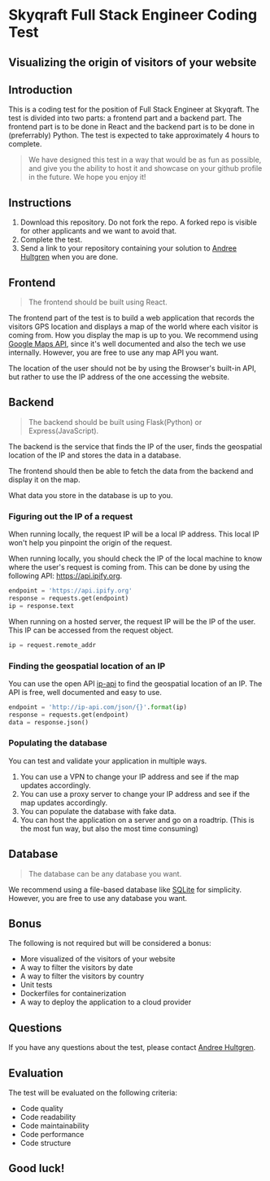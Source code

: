 # Skyqraft Full Stack Engineer Coding Test

## Visualizing the origin of visitors of your website

## Introduction

This is a coding test for the position of Full Stack Engineer at Skyqraft. The test is divided into two parts: a frontend part and a backend part. The frontend part is to be done in React and the backend part is to be done in (preferrably) Python. The test is expected to take approximately 4 hours to complete.

> We have designed this test in a way that would be as fun as possible, and give you the ability to host it and showcase on your github profile in the future. We hope you enjoy it!

## Instructions

1. Download this repository. Do not fork the repo. A forked repo is visible for other applicants and we want to avoid that.
2. Complete the test.
3. Send a link to your repository containing your solution to [Andree Hultgren](mailto:andree.hultgren@skyqraft.com) when you are done.

## Frontend

> The frontend should be built using React.

The frontend part of the test is to build a web application that records the visitors GPS location and displays a map of the world where each visitor is coming from. How you display the map is up to you. We recommend using [Google Maps API](https://developers.google.com/maps), since it's well documented and also the tech we use internally. However, you are free to use any map API you want.

The location of the user should not be by using the Browser's built-in API, but rather to use the IP address of the one accessing the website.

## Backend

> The backend should be built using Flask(Python) or Express(JavaScript).

The backend is the service that finds the IP of the user, finds the geospatial location of the IP and stores the data in a database.

The frontend should then be able to fetch the data from the backend and display it on the map.

What data you store in the database is up to you.

### Figuring out the IP of a request

When running locally, the request IP will be a local IP address. This local IP won't help you pinpoint the origin of the request.

When running locally, you should check the IP of the local machine to know where the user's request is coming from. This can be done by using the following API: https://api.ipify.org.

```python
endpoint = 'https://api.ipify.org'
response = requests.get(endpoint)
ip = response.text
```

When running on a hosted server, the request IP will be the IP of the user. This IP can be accessed from the request object.

```python
ip = request.remote_addr
```

### Finding the geospatial location of an IP

You can use the open API [ip-api](https://ip-api.com) to find the geospatial location of an IP. The API is free, well documented and easy to use.

```python
endpoint = 'http://ip-api.com/json/{}'.format(ip)
response = requests.get(endpoint)
data = response.json()
```

### Populating the database

You can test and validate your application in multiple ways.

1. You can use a VPN to change your IP address and see if the map updates accordingly.
2. You can use a proxy server to change your IP address and see if the map updates accordingly.
3. You can populate the database with fake data.
4. You can host the application on a server and go on a roadtrip. (This is the most fun way, but also the most time consuming)

## Database

> The database can be any database you want.

We recommend using a file-based database like [SQLite](https://www.sqlite.org/index.html) for simplicity. However, you are free to use any database you want.

## Bonus

The following is not required but will be considered a bonus:

- More visualized of the visitors of your website
- A way to filter the visitors by date
- A way to filter the visitors by country
- Unit tests
- Dockerfiles for containerization
- A way to deploy the application to a cloud provider

## Questions

If you have any questions about the test, please contact [Andree Hultgren](mailto:andree.hultgren@skyqraft.com).

## Evaluation

The test will be evaluated on the following criteria:

- Code quality
- Code readability
- Code maintainability
- Code performance
- Code structure

## Good luck!
